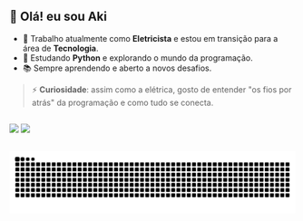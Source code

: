 ## 👋 Olá! eu sou Aki



- 🔭 Trabalho atualmente como **Eletricista** e estou em transição para a área de **Tecnologia**.
- 🐍 Estudando **Python** e explorando o mundo da programação.
- 📚 Sempre aprendendo e aberto a novos desafios.

> ⚡️ **Curiosidade**: assim como a elétrica, gosto de entender "os fios por atrás" da programação e como tudo se conecta.

## 

<div>
<img width="5%" src="https://cdn.jsdelivr.net/gh/devicons/devicon@latest/icons/python/python-original.svg" />
<img width="5%" src="https://cdn.jsdelivr.net/gh/devicons/devicon@latest/icons/html5/html5-original.svg" />
          
</div>

## 

<picture>
  <source media="(prefers-color-scheme: dark)" srcset="https://raw.githubusercontent.com/lawaki-dev/lawaki-dev/output/github-contribution-grid-snake-dark.svg">
  <source media="(prefers-color-scheme: light)" srcset="https://raw.githubusercontent.com/lawaki-dev/lawaki-dev/output/github-contribution-grid-snake.svg">
  <img alt="github contribution grid snake animation" src="https://raw.githubusercontent.com/lawaki-dev/lawaki-dev/output/github-contribution-grid-snake.svg">
</picture>
